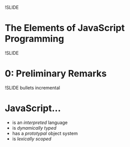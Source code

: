 !SLIDE
# The Elements of JavaScript Programming

!SLIDE
# 0: Preliminary Remarks

!SLIDE bullets incremental
# JavaScript...

* is an _interpreted_ language
* is _dynamically typed_
* has a _prototypal_ object system
* is _lexically scoped_
